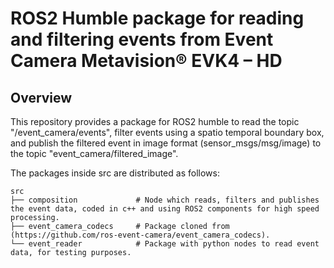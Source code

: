 # ROS2 Humble package for reading and filtering events from Event Camera Metavision® EVK4 – HD

## Overview
This repository provides a package for ROS2 humble to read the topic "/event_camera/events", filter events using a spatio temporal boundary box, and publish the filtered event in image format (sensor_msgs/msg/image) to the topic "event_camera/filtered_image".

The packages inside src are distributed as follows:  

```   
src  
├── composition             # Node which reads, filters and publishes the event data, coded in c++ and using ROS2 components for high speed processing.
├── event_camera_codecs     # Package cloned from (https://github.com/ros-event-camera/event_camera_codecs).    
└── event_reader            # Package with python nodes to read event data, for testing purposes.    
```  





